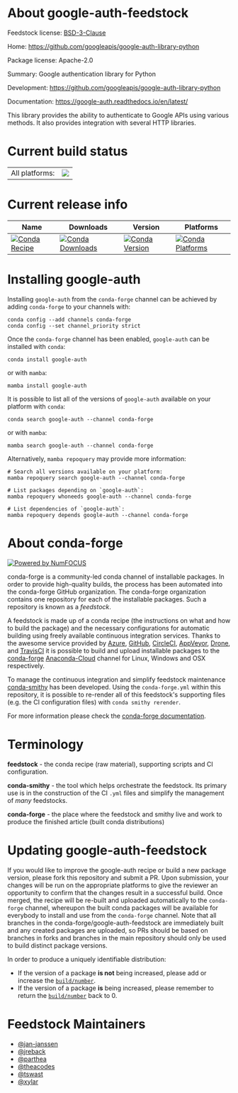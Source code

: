 About google-auth-feedstock
===========================

Feedstock license: [BSD-3-Clause](https://github.com/conda-forge/google-auth-feedstock/blob/main/LICENSE.txt)

Home: https://github.com/googleapis/google-auth-library-python

Package license: Apache-2.0

Summary: Google authentication library for Python

Development: https://github.com/googleapis/google-auth-library-python

Documentation: https://google-auth.readthedocs.io/en/latest/

This library provides the ability to authenticate to Google APIs using various methods. It also provides integration with several HTTP libraries.

Current build status
====================


<table><tr><td>All platforms:</td>
    <td>
      <a href="https://dev.azure.com/conda-forge/feedstock-builds/_build/latest?definitionId=5583&branchName=main">
        <img src="https://dev.azure.com/conda-forge/feedstock-builds/_apis/build/status/google-auth-feedstock?branchName=main">
      </a>
    </td>
  </tr>
</table>

Current release info
====================

| Name | Downloads | Version | Platforms |
| --- | --- | --- | --- |
| [![Conda Recipe](https://img.shields.io/badge/recipe-google--auth-green.svg)](https://anaconda.org/conda-forge/google-auth) | [![Conda Downloads](https://img.shields.io/conda/dn/conda-forge/google-auth.svg)](https://anaconda.org/conda-forge/google-auth) | [![Conda Version](https://img.shields.io/conda/vn/conda-forge/google-auth.svg)](https://anaconda.org/conda-forge/google-auth) | [![Conda Platforms](https://img.shields.io/conda/pn/conda-forge/google-auth.svg)](https://anaconda.org/conda-forge/google-auth) |

Installing google-auth
======================

Installing `google-auth` from the `conda-forge` channel can be achieved by adding `conda-forge` to your channels with:

```
conda config --add channels conda-forge
conda config --set channel_priority strict
```

Once the `conda-forge` channel has been enabled, `google-auth` can be installed with `conda`:

```
conda install google-auth
```

or with `mamba`:

```
mamba install google-auth
```

It is possible to list all of the versions of `google-auth` available on your platform with `conda`:

```
conda search google-auth --channel conda-forge
```

or with `mamba`:

```
mamba search google-auth --channel conda-forge
```

Alternatively, `mamba repoquery` may provide more information:

```
# Search all versions available on your platform:
mamba repoquery search google-auth --channel conda-forge

# List packages depending on `google-auth`:
mamba repoquery whoneeds google-auth --channel conda-forge

# List dependencies of `google-auth`:
mamba repoquery depends google-auth --channel conda-forge
```


About conda-forge
=================

[![Powered by
NumFOCUS](https://img.shields.io/badge/powered%20by-NumFOCUS-orange.svg?style=flat&colorA=E1523D&colorB=007D8A)](https://numfocus.org)

conda-forge is a community-led conda channel of installable packages.
In order to provide high-quality builds, the process has been automated into the
conda-forge GitHub organization. The conda-forge organization contains one repository
for each of the installable packages. Such a repository is known as a *feedstock*.

A feedstock is made up of a conda recipe (the instructions on what and how to build
the package) and the necessary configurations for automatic building using freely
available continuous integration services. Thanks to the awesome service provided by
[Azure](https://azure.microsoft.com/en-us/services/devops/), [GitHub](https://github.com/),
[CircleCI](https://circleci.com/), [AppVeyor](https://www.appveyor.com/),
[Drone](https://cloud.drone.io/welcome), and [TravisCI](https://travis-ci.com/)
it is possible to build and upload installable packages to the
[conda-forge](https://anaconda.org/conda-forge) [Anaconda-Cloud](https://anaconda.org/)
channel for Linux, Windows and OSX respectively.

To manage the continuous integration and simplify feedstock maintenance
[conda-smithy](https://github.com/conda-forge/conda-smithy) has been developed.
Using the ``conda-forge.yml`` within this repository, it is possible to re-render all of
this feedstock's supporting files (e.g. the CI configuration files) with ``conda smithy rerender``.

For more information please check the [conda-forge documentation](https://conda-forge.org/docs/).

Terminology
===========

**feedstock** - the conda recipe (raw material), supporting scripts and CI configuration.

**conda-smithy** - the tool which helps orchestrate the feedstock.
                   Its primary use is in the construction of the CI ``.yml`` files
                   and simplify the management of *many* feedstocks.

**conda-forge** - the place where the feedstock and smithy live and work to
                  produce the finished article (built conda distributions)


Updating google-auth-feedstock
==============================

If you would like to improve the google-auth recipe or build a new
package version, please fork this repository and submit a PR. Upon submission,
your changes will be run on the appropriate platforms to give the reviewer an
opportunity to confirm that the changes result in a successful build. Once
merged, the recipe will be re-built and uploaded automatically to the
`conda-forge` channel, whereupon the built conda packages will be available for
everybody to install and use from the `conda-forge` channel.
Note that all branches in the conda-forge/google-auth-feedstock are
immediately built and any created packages are uploaded, so PRs should be based
on branches in forks and branches in the main repository should only be used to
build distinct package versions.

In order to produce a uniquely identifiable distribution:
 * If the version of a package **is not** being increased, please add or increase
   the [``build/number``](https://docs.conda.io/projects/conda-build/en/latest/resources/define-metadata.html#build-number-and-string).
 * If the version of a package **is** being increased, please remember to return
   the [``build/number``](https://docs.conda.io/projects/conda-build/en/latest/resources/define-metadata.html#build-number-and-string)
   back to 0.

Feedstock Maintainers
=====================

* [@jan-janssen](https://github.com/jan-janssen/)
* [@jreback](https://github.com/jreback/)
* [@parthea](https://github.com/parthea/)
* [@theacodes](https://github.com/theacodes/)
* [@tswast](https://github.com/tswast/)
* [@xylar](https://github.com/xylar/)

